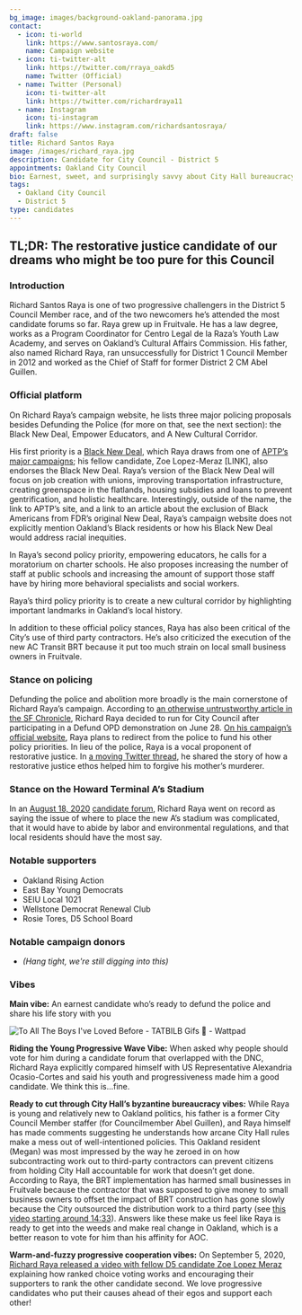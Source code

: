 ```yaml
---
bg_image: images/background-oakland-panorama.jpg
contact:
  - icon: ti-world
    link: https://www.santosraya.com/
    name: Campaign website
  - icon: ti-twitter-alt
    link: https://twitter.com/rraya_oakd5
    name: Twitter (Official)
  - name: Twitter (Personal)
    icon: ti-twitter-alt
    link: https://twitter.com/richardraya11
  - name: Instagram
    icon: ti-instagram
    link: https://www.instagram.com/richardsantosraya/
draft: false
title: Richard Santos Raya
image: /images/richard_raya.jpg
description: Candidate for City Council - District 5
appointments: Oakland City Council
bio: Earnest, sweet, and surprisingly savvy about City Hall bureaucracy
tags:
  - Oakland City Council
  - District 5
type: candidates
---
```

## TL;DR: The restorative justice candidate of our dreams who might be too pure for this Council

### Introduction

Richard Santos Raya is one of two progressive challengers in the District 5 Council Member race, and of the two newcomers he’s attended the most candidate forums so far. Raya grew up in Fruitvale. He has a law degree, works as a Program Coordinator for Centro Legal de la Raza’s Youth Law Academy, and serves on Oakland’s Cultural Affairs Commission. His father, also named Richard Raya, ran unsuccessfully for District 1 Council Member in 2012 and worked as the Chief of Staff for former District 2 CM Abel Guillen.

### Official platform

On Richard Raya’s campaign website, he lists three major policing proposals besides Defunding the Police (for more on that, see the next section): the Black New Deal, Empower Educators, and A New Cultural Corridor.

His first priority is a [Black New Deal](https://www.santosraya.com/black-new-deal), which Raya draws from one of [APTP’s major campaigns](https://www.antipoliceterrorproject.org/blog-entire/2020/4/22/black-oakland-demands-in-light-of-covid-19-and-rates-of-black-death); his fellow candidate, Zoe Lopez-Meraz \[LINK], also endorses the Black New Deal. Raya’s version of the Black New Deal will focus on job creation with unions, improving transportation infrastructure, creating greenspace in the flatlands, housing subsidies and loans to prevent gentrification, and holistic healthcare. Interestingly, outside of the name, the link to APTP’s site, and a link to an article about the exclusion of Black Americans from FDR’s original New Deal, Raya’s campaign website does not explicitly mention Oakland’s Black residents or how his Black New Deal would address racial inequities.

In Raya’s second policy priority, empowering educators, he calls for a moratorium on charter schools. He also proposes increasing the number of staff at public schools and increasing the amount of support those staff have by hiring more behavioral specialists and social workers.

Raya’s third policy priority is to create a new cultural corridor by highlighting important landmarks in Oakland’s local history.

In addition to these official policy stances, Raya has also been critical of the City’s use of third party contractors. He’s also criticized the execution of the new AC Transit BRT because it put too much strain on local small business owners in Fruitvale.

### Stance on policing

Defunding the police and abolition more broadly is the main cornerstone of Richard Raya’s campaign. According to [an otherwise untrustworthy article in the SF Chronicle](https://www.sfchronicle.com/bayarea/article/How-the-debate-about-police-reform-could-remake-15447760.php), Richard Raya decided to run for City Council after participating in a Defund OPD demonstration on June 28. [On his campaign’s official website](https://www.santosraya.com/defund-the-police), Raya plans to redirect from the police to fund his other policy priorities. In lieu of the police, Raya is a vocal proponent of restorative justice. In [a moving Twitter thread](https://twitter.com/rraya_oakD5/status/1301941947196555264), he shared the story of how a restorative justice ethos helped him to forgive his mother’s murderer.

### Stance on the Howard Terminal A’s Stadium

In an [August 18, 2020](https://twitter.com/tdlove5/status/1295921885838897152?s=20) [candidate forum](https://twitter.com/tdlove5/status/1295921884941303808), Richard Raya went on record as saying the issue of where to place the new A’s stadium was complicated, that it would have to abide by labor and environmental regulations, and that local residents should have the most say.

### Notable supporters

* Oakland Rising Action
* East Bay Young Democrats
* SEIU Local 1021
* Wellstone Democrat Renewal Club
* Rosie Tores, D5 School Board

### Notable campaign donors

* *(Hang tight, we're still digging into this)*

### Vibes

**Main vibe:** An earnest candidate who’s ready to defund the police and share his life story with you

![To All The Boys I've Loved Before - TATBILB Gifs 💌 - Wattpad](/images/raya-meme.gif)

**Riding the Young Progressive Wave Vibe:** When asked why people should vote for him during a candidate forum that overlapped with the DNC, Richard Raya explicitly compared himself with US Representative Alexandria Ocasio-Cortes and said his youth and progressiveness made him a good candidate. We think this is...fine.

**Ready to cut through City Hall’s byzantine bureaucracy vibes:** While Raya is young and relatively new to Oakland politics, his father is a former City Council Member staffer (for Councilmember Abel Guillen), and Raya himself has made comments suggesting he understands how arcane City Hall rules make a mess out of well-intentioned policies. This Oakland resident (Megan) was most impressed by the way he zeroed in on how subcontracting work out to third-party contractors can prevent citizens from holding City Hall accountable for work that doesn’t get done. According to Raya, the BRT implementation has harmed small businesses in Fruitvale because the contractor that was supposed to give money to small business owners to offset the impact of BRT construction has gone slowly because the City outsourced the distribution work to a third party (see [this video starting around 14:33](https://www.facebook.com/tumbletweetmedia/videos/2678342449105290)). Answers like these make us feel like Raya is ready to get into the weeds and make real change in Oakland, which is a better reason to vote for him than his affinity for AOC.

**Warm-and-fuzzy progressive cooperation vibes:** On September 5, 2020, [Richard Raya released a video with fellow D5 candidate Zoe Lopez Meraz](https://twitter.com/rraya_oakD5/status/1302406174482939905) explaining how ranked choice voting works and encouraging their supporters to rank the other candidate second. We love progressive candidates who put their causes ahead of their egos and support each other!